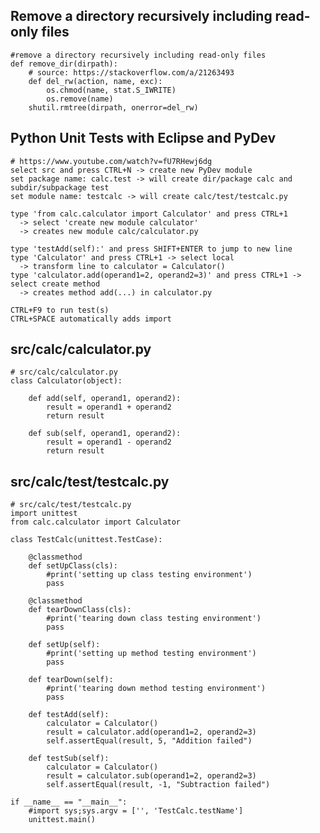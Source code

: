 ## Remove a directory recursively including read-only files
    #remove a directory recursively including read-only files
    def remove_dir(dirpath):
        # source: https://stackoverflow.com/a/21263493
        def del_rw(action, name, exc):
            os.chmod(name, stat.S_IWRITE)
            os.remove(name)
        shutil.rmtree(dirpath, onerror=del_rw)
        
## Python Unit Tests with Eclipse and PyDev
    # https://www.youtube.com/watch?v=fU7RHewj6dg
    select src and press CTRL+N -> create new PyDev module
    set package name: calc.test -> will create dir/package calc and subdir/subpackage test
    set module name: testcalc -> will create calc/test/testcalc.py

    type 'from calc.calculator import Calculator' and press CTRL+1
      -> select 'create new module calculator'
      -> creates new module calc/calculator.py

    type 'testAdd(self):' and press SHIFT+ENTER to jump to new line
    type 'Calculator' and press CTRL+1 -> select local
      -> transform line to calculator = Calculator()
    type 'calculator.add(operand1=2, operand2=3)' and press CTRL+1 -> select create method
      -> creates method add(...) in calculator.py

    CTRL+F9 to run test(s)
    CTRL+SPACE automatically adds import
    
## src/calc/calculator.py
    # src/calc/calculator.py
    class Calculator(object):

        def add(self, operand1, operand2):
            result = operand1 + operand2
            return result

        def sub(self, operand1, operand2):
            result = operand1 - operand2
            return result

## src/calc/test/testcalc.py
    # src/calc/test/testcalc.py
    import unittest
    from calc.calculator import Calculator

    class TestCalc(unittest.TestCase):

        @classmethod
        def setUpClass(cls):
            #print('setting up class testing environment')
            pass

        @classmethod
        def tearDownClass(cls):
            #print('tearing down class testing environment')
            pass

        def setUp(self):
            #print('setting up method testing environment')
            pass

        def tearDown(self):
            #print('tearing down method testing environment')
            pass

        def testAdd(self):
            calculator = Calculator()
            result = calculator.add(operand1=2, operand2=3)
            self.assertEqual(result, 5, "Addition failed")

        def testSub(self):
            calculator = Calculator()
            result = calculator.sub(operand1=2, operand2=3)
            self.assertEqual(result, -1, "Subtraction failed")

    if __name__ == "__main__":
        #import sys;sys.argv = ['', 'TestCalc.testName']
        unittest.main()
